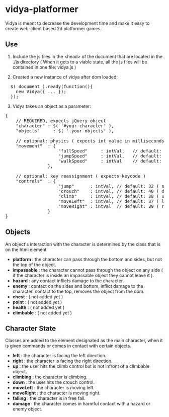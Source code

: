 vidya-platformer
================

Vidya is meant to decrease the development time and make it easy to create web-client based 2d platformer games.

Use
----------------

1. Include the js files in the &lt;head&gt; of the document that are located in the ./js directory ( When it gets to a viable state, all the js files will be contained in one file: vidya.js )

2. Created a new instance of vidya after dom loaded:
<pre>
  $( document ).ready(function(){
    new Vidya({ ... });
  });
</pre>

3. Vidya takes an object as a parameter:
<pre>
{
	// REQUIRED, expects jQuery object
	"character"	: $( '#your-character' ),
	"objects"	  : $( '.your-objects' ),	

	// optional: physics ( expects int value in milliseconds )
	"movement" 	: {
					"fallSpeed" 	: intVal,	// default: 20ms
					"jumpSpeed" 	: intVal,	// default: 300ms
					"walkSpeed" 	: intVal  	// default: 15ms
				},

	// optional: key reassignment ( expects keycode )
	"controls" 	: {
					"jump" 		: intVal, // default: 32 ( spacebar )
					"crouch" 	: intVal, // default: 40 ( downkey )
					"climb" 	: intVal, // default: 38 ( upkey )
					"moveLeft" 	: intVal, // default: 37 ( leftkey )
					"moveRight"	: intVal  // default: 39 ( rightkey )
				}
}
</pre>

Objects
----------------

An object's interaction with the character is determined by the class that is on the html element
- **platform** : the character can pass through the bottom and sides, but not the top of the object.
- **impassable** : the character cannot pass through the object on any side ( if the character is inside an impassable object they cannot leave it ).
- **hazard** : any contact inflicts damage to the character.
- **enemy** : contact on the sides and bottom, inflict damage to the character. contact to the top, removes the object from the dom.
- **chest** : ( not added yet ) 
- **point** : ( not added yet )
- **health** : ( not added yet )
- **climbable** : ( not added yet )

Character State
----------------

Classes are added to the element designated as the main character, when it is given commands or comes in contact with certain objects.
- **left** : the character is facing the left direction.
- **right** : the character is facing the right direction.
- **up** : the user hits the climb control but is not infront of a climbable object.
- **climbing** : the character is climbing.
- **down** : the user hits the crouch control.
- **moveLeft** : the character is moving left.
- **moveRight** : the character is moving right.
- **falling** : the character is in free fall.
- **damage** : the character comes in harmful contact with a hazard or enemy object.
